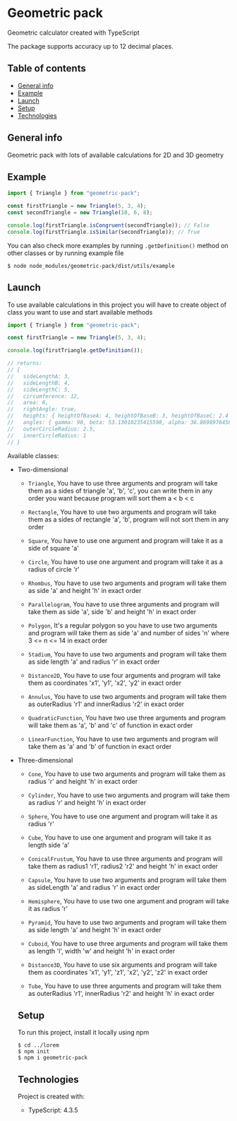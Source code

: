 # Geometric pack

Geometric calculator created with TypeScript

The package supports accuracy up to 12 decimal places.

## Table of contents

- [General info](#general-info)
- [Example](#example)
- [Launch](#launch)
- [Setup](#setup)
- [Technologies](#technologies)

## General info

Geometric pack with lots of available calculations for 2D and 3D geometry

## Example

```ts
import { Triangle } from "geometric-pack";

const firstTriangle = new Triangle(5, 3, 4);
const secondTriangle = new Triangle(10, 6, 8);

console.log(firstTriangle.isCongruent(secondTriangle)); // False
console.log(firstTriangle.isSimilar(secondTriangle)); // True
```

You can also check more examples by running `.getDefinition()` method on other classes or by running example file

```
$ node node_modules/geometric-pack/dist/utils/example
```

## Launch

To use available calculations in this project you will have to create object of class you want to use and start available methods

```ts
import { Triangle } from "geometric-pack";

const firstTriangle = new Triangle(5, 3, 4);

console.log(firstTriangle.getDefinition());

// returns:
// {
//   sideLengthA: 3,
//   sideLengthB: 4,
//   sideLengthC: 5,
//   circumference: 12,
//   area: 6,
//   rightAngle: true,
//   heights: { heightOfBaseA: 4, heightOfBaseB: 3, heightOfBaseC: 2.4 },
//   angles: { gamma: 90, beta: 53.13010235415598, alpha: 36.86989764584402 },
//   outerCircleRadius: 2.5,
//   innerCircleRadius: 1
// }
```

Available classes:

- Two-dimensional

  - `Triangle`, You have to use three arguments and program will take
    them as a sides of triangle 'a', 'b', 'c', you can write them
    in any order you want because program will sort them a < b < c

  - `Rectangle`, You have to use two arguments and program will take
    them as a sides of rectangle 'a', 'b', program will
    not sort them in any order

  - `Square`, You have to use one argument and
    program will take it as a side of square 'a'

  - `Circle`, You have to use one argument and
    program will take it as a radius of circle 'r'

  - `Rhombus`, You have to use two arguments and
    program will take them as side 'a'
    and height 'h' in exact order

  - `Parallelogram`, You have to use three arguments
    and program will take them as side 'a', side 'b'
    and height 'h' in exact order

  - `Polygon`, It's a regular polygon so you have to
    use two arguments and program will take them as
    side 'a' and number of sides 'n' where 3 <= n <= 14
    in exact order

  - `Stadium`, You have to use two arguments and
    program will take them as side length 'a'
    and radius 'r' in exact order

  - `Distance2D`, You have to use four arguments
    and program will take them as coordinates
    'x1', 'y1', 'x2', 'y2' in exact order

  - `Annulus`, You have to use two arguments and
    program will take them as outerRadius 'r1'
    and innerRadius 'r2' in exact order

  - `QuadraticFunction`, You have two use three arguments
    and program will take them as 'a', 'b' and 'c'
    of function in exact order

  - `LinearFunction`, You have to use two arguments and
    program will take them as 'a' and 'b' of
    function in exact order

- Three-dimensional

  - `Cone`, You have to use two arguments and
    program will take them as radius 'r' and
    height 'h' in exact order

  - `Cylinder`, You have to use two arguments and
    program will take them as radius 'r' and
    height 'h' in exact order

  - `Sphere`, You have to use one argument and
    program will take it as radius 'r'

  - `Cube`, You have to use one argument and
    program will take it as length side 'a'

  - `ConicalFrustum`, You have to use three
    arguments and program will take them as
    radius1 'r1', radius2 'r2' and height 'h'
    in exact order

  - `Capsule`, You have to use two arguments
    and program will take them as sideLength
    'a' and radius 'r' in exact order

  - `Hemisphere`, You have to use two one
    argument and program will take it as
    radius 'r'

  - `Pyramid`, You have to use two arguments
    and program will take them as side length
    'a' and height 'h' in exact order

  - `Cuboid`, You have to use three arguments
    and program will take them as length 'l',
    width 'w' and height 'h' in exact order

  - `Distance3D`, You have to use six arguments
    and program will take them as coordinates
    'x1', 'y1', 'z1', 'x2', 'y2', 'z2' in exact
    order

  - `Tube`, You have to use three arguments
    and program will take them as outerRadius
    'r1', innerRadius 'r2' and height 'h' in
    exact order

  ## Setup

  To run this project, install it locally using npm

  ```
  $ cd ../lorem
  $ npm init
  $ npm i geometric-pack
  ```

  ## Technologies

  Project is created with:

  - TypeScript: 4.3.5
